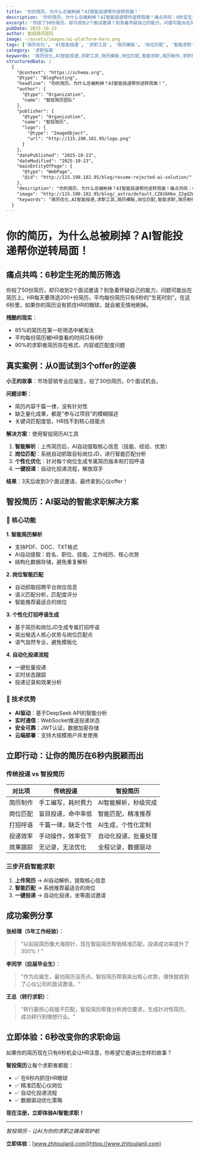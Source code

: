 ```yaml
---
title: '你的简历，为什么总被刷掉？AI智能投递帮你逆转局面！'
description: '你的简历，为什么总被刷掉？AI智能投递帮你逆转局面！痛点共鸣：6秒定生死的简历筛选'
excerpt: '你投了50份简历，却只收到2个面试邀请？别急着怀疑自己的能力，问题可能出在简历上。HR每天要筛选200+份简历，平均每份简历只有6秒的生死时刻。在这6秒里，如果你的简历没有抓住HR的眼球，就会被无情地刷掉。'
pubDate: 2025-10-23
author: 智投简历团队
image: ~/assets/images/ai-platform-hero.png
tags: ['简历优化', 'AI智能投递', '求职工具', '简历模板', '岗位匹配', '智能求职', '简历制作', '求职技巧']
category: '求职指南'
keywords: '简历优化,AI智能投递,求职工具,简历模板,岗位匹配,智能求职,简历制作,求职技巧'
structuredData: |
  {
    "@context": "https://schema.org",
    "@type": "BlogPosting",
    "headline": "你的简历，为什么总被刷掉？AI智能投递帮你逆转局面！",
    "author": {
      "@type": "Organization",
      "name": "智投简历团队"
    },
    "publisher": {
      "@type": "Organization",
      "name": "智投简历",
      "logo": {
        "@type": "ImageObject",
        "url": "http://115.190.182.95/logo.png"
      }
    },
    "datePublished": "2025-10-23",
    "dateModified": "2025-10-23",
    "mainEntityOfPage": {
      "@type": "WebPage",
      "@id": "http://115.190.182.95/blog/resume-rejected-ai-solution/"
    },
    "description": "你的简历，为什么总被刷掉？AI智能投递帮你逆转局面！痛点共鸣：6秒定生死的简历筛选",
    "image": "http://115.190.182.95/blog/_astro/default.CZ816Hke_Z2gd2WR.jpg",
    "keywords": "简历优化,AI智能投递,求职工具,简历模板,岗位匹配,智能求职,简历制作,求职技巧"
  }
---
```


# 你的简历，为什么总被刷掉？AI智能投递帮你逆转局面！

## 痛点共鸣：6秒定生死的简历筛选

你投了50份简历，却只收到2个面试邀请？别急着怀疑自己的能力，问题可能出在简历上。HR每天要筛选200+份简历，平均每份简历只有6秒的"生死时刻"。在这6秒里，如果你的简历没有抓住HR的眼球，就会被无情地刷掉。

**残酷的现实**：

- 85%的简历在第一轮筛选中被淘汰
- 平均每份简历被HR查看的时间只有6秒
- 90%的求职者简历存在格式、内容或匹配度问题

## 真实案例：从0面试到3个offer的逆袭

**小王的故事**：市场营销专业应届生，投了30份简历，0个面试机会。

**问题诊断**：

- 简历内容千篇一律，没有针对性
- 缺乏量化成果，都是"参与过项目"的模糊描述
- 关键词匹配度低，HR找不到核心技能点

**解决方案**：使用智投简历AI工具

1. **智能解析**：上传简历后，AI自动提取核心信息（技能、经验、优势）
2. **岗位匹配**：系统自动抓取目标岗位JD，进行智能匹配分析
3. **个性化优化**：针对每个岗位生成专属简历版本和打招呼语
4. **一键投递**：自动化投递流程，解放双手

**结果**：3天后收到3个面试邀请，最终拿到心仪offer！

## 智投简历：AI驱动的智能求职解决方案

### 🎯 核心功能

**1. 智能简历解析**

- 支持PDF、DOC、TXT格式
- AI自动提取：姓名、职位、技能、工作经历、核心优势
- 结构化数据存储，避免重复解析

**2. 岗位智能匹配**

- 自动抓取招聘平台岗位信息
- 语义匹配分析，匹配度评分
- 智能推荐最适合的岗位

**3. 个性化打招呼语生成**

- 基于简历和岗位JD生成专属打招呼语
- 突出候选人核心优势与岗位匹配点
- 语气自然专业，避免模板化

**4. 自动化投递流程**

- 一键批量投递
- 实时状态跟踪
- 投递记录和效果分析

### 🚀 技术优势

- **AI驱动**：基于DeepSeek API的智能分析
- **实时通信**：WebSocket推送投递状态
- **安全可靠**：JWT认证，数据加密存储
- **云端部署**：支持大规模用户并发使用

## 立即行动：让你的简历在6秒内脱颖而出

### 传统投递 vs 智投简历

| 对比项   | 传统投递           | 智投简历             |
| -------- | ------------------ | -------------------- |
| 简历制作 | 手工编写，耗时费力 | AI智能解析，秒级完成 |
| 岗位匹配 | 盲目投递，命中率低 | 智能匹配，精准推荐   |
| 打招呼语 | 千篇一律，缺乏个性 | AI生成，个性化定制   |
| 投递效率 | 手动操作，效率低下 | 自动化投递，批量处理 |
| 效果跟踪 | 无记录，无法优化   | 全程记录，数据驱动   |

### 三步开启智能求职

1. **上传简历** → AI自动解析，提取核心信息
2. **智能匹配** → 系统推荐最适合的岗位
3. **一键投递** → 自动化投递，坐等面试邀请

## 成功案例分享

**张经理（5年工作经验）**：

> "以前投简历像大海捞针，现在智投简历帮我精准匹配，投递成功率提升了300%！"

**李同学（应届毕业生）**：

> "作为应届生，最怕简历没亮点。智投简历帮我突出核心优势，很快就收到了心仪公司的面试邀请。"

**王总（转行求职）**：

> "转行最担心技能不匹配，智投简历帮我分析岗位要求，生成针对性简历，成功转行到理想行业。"

## 立即体验：6秒改变你的求职命运

如果你的简历现在只有6秒机会让HR注意，你希望它能讲出怎样的故事？

**智投简历**让每个求职者都能：

- ✅ 在6秒内抓住HR眼球
- ✅ 精准匹配心仪岗位
- ✅ 自动化投递流程
- ✅ 数据驱动优化策略

**现在注册，立即体验AI智能求职！**

---

_智投简历 - 让AI为你的求职之路保驾护航_

**立即体验**：[www.zhitoujianli.com](https://www.zhitoujianli.com)
